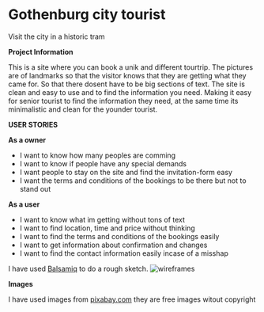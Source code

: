 # Gothenburg city tourist

Visit the city in a historic tram

**Project Information**

This is a site where you can book a unik and different tourtrip. 
The pictures are of landmarks so that the visitor knows that they are getting what they came for.
So that there dosent have to be big sections of text.
The site is clean and easy to  use and to find the information you need.
Making it easy for senior tourist to find the information they need, at the 
same time its minimalistic and clean for the younder tourist.

**USER STORIES**

**As a owner**

* I want to know how many peoples are comming
* I want to know if people have any special demands
* I want people to stay on the site and find the invitation-form easy
* I want the terms and conditions of the bookings to be there but not to stand out

**As a user**

* I want to know what im getting without tons of text
* I want to find location, time and price without thinking
* I want to find the terms and conditions of the bookings easily
* I want to get information about confirmation and changes
* I want to find the contact information easily incase of a misshap


I have used [Balsamiq](https://balsamiq.com/wireframes/) to do a rough sketch. 
![wireframes](https://github.com/kovacias/ms1-gothenburgtour/tree/master/assets/images/wireframes)

**Images**

I have used images from [pixabay.com](http://www.pixabay.com)
they are free images witout copyright